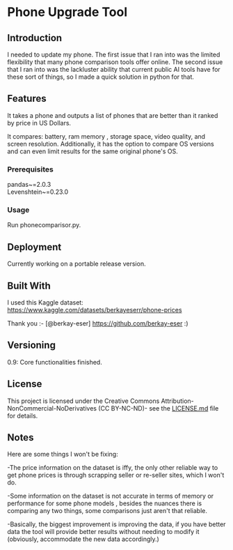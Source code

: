 # Phone Upgrade Tool

## Introduction
I needed to update my phone. The first issue that I ran into was the limited flexibility that many phone comparison
tools offer online. The second issue that I ran into was the lackluster ability that current public AI tools have for 
these sort of things, so I made a quick solution in python for that.

## Features
<!-- List of features -->
It takes a phone and outputs a list of phones that are better than it ranked by price in US Dollars.


It compares: battery, ram memory , storage space, video quality, and screen resolution. Additionally, it has the option 
to compare OS versions and can even limit  results for the same original phone's OS.

### Prerequisites
<!-- List of prerequisites and how to install them -->
pandas~=2.0.3 \
Levenshtein~=0.23.0

### Usage
Run phonecomparisor.py. 

## Deployment
<!-- Additional notes about how to deploy this on a live system -->
Currently working on a portable release version. 
## Built With
I used this Kaggle dataset: https://www.kaggle.com/datasets/berkayeserr/phone-prices

Thank you :- [@berkay-eser] https://github.com/berkay-eser  :)

## Versioning
0.9: Core functionalities finished.

## License
This project is licensed under the Creative Commons Attribution-NonCommercial-NoDerivatives (CC BY-NC-ND)- see the [LICENSE.md](LICENSE.md) file for details.

## Notes
Here are some things I won't be fixing:

-The price information on the dataset is iffy, the only other reliable way to get phone prices is through 
scrapping seller or re-seller sites, which I won't do.

-Some information on the dataset is not accurate in terms of memory or performance for some phone models
, besides the nuances there is  comparing any two things, some comparisons just aren't that reliable.

-Basically, the biggest improvement is improving the data, if you have better data the tool will provide better results
without needing to modify it (obviously, accommodate the new data accordingly.)